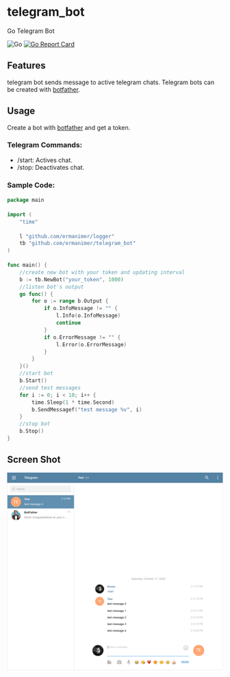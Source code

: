 # telegram_bot
Go Telegram Bot

![Go](https://github.com/ermanimer/telegram_bot/workflows/Go/badge.svg)
[![Go Report Card](https://goreportcard.com/badge/github.com/ermanimer/telegram_bot)](https://goreportcard.com/report/github.com/ermanimer/telegram_bot)

## Features
telegram bot sends message to active telegram chats. Telegram bots can be created with [botfather](https://t.me/botfather).

## Usage
Create a bot with [botfather](https://t.me/botfather) and get a token.

### Telegram Commands:
- /start: Actives chat. 
- /stop: Deactivates chat.

### Sample Code:
```go
package main

import (
	"time"

	l "github.com/ermanimer/logger"
	tb "github.com/ermanimer/telegram_bot"
)

func main() {
	//create new bot with your token and updating interval
	b := tb.NewBot("your_token", 1000)
	//listen bot's output
	go func() {
		for o := range b.Output {
			if o.InfoMessage != "" {
				l.Info(o.InfoMessage)
				continue
			}
			if o.ErrorMessage != "" {
				l.Error(o.ErrorMessage)
			}
		}
	}()
	//start bot
	b.Start()
	//send test messages
	for i := 0; i < 10; i++ {
		time.Sleep(1 * time.Second)
		b.SendMessagef("test message %v", i)
	}
	//stop bot
	b.Stop()
}
```

## Screen Shot
![Screen Shot](/images/screenshot.png)
